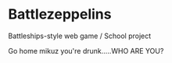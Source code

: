 Battlezeppelins
===============

Battleships-style web game / School project

Go home mikuz you're drunk.....WHO ARE YOU?
